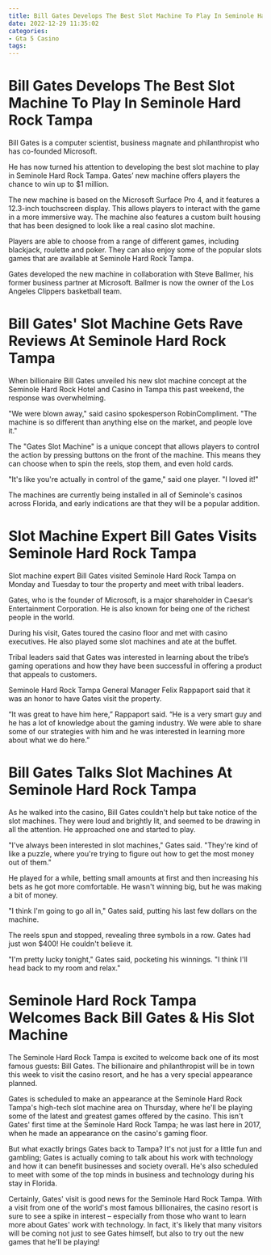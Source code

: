 ```yaml
---
title: Bill Gates Develops The Best Slot Machine To Play In Seminole Hard Rock Tampa 
date: 2022-12-29 11:35:02
categories:
- Gta 5 Casino
tags:
---
```



#  Bill Gates Develops The Best Slot Machine To Play In Seminole Hard Rock Tampa 

Bill Gates is a computer scientist, business magnate and philanthropist who has co-founded Microsoft.

He has now turned his attention to developing the best slot machine to play in Seminole Hard Rock Tampa. Gates’ new machine offers players the chance to win up to $1 million.

The new machine is based on the Microsoft Surface Pro 4, and it features a 12.3-inch touchscreen display. This allows players to interact with the game in a more immersive way. The machine also features a custom built housing that has been designed to look like a real casino slot machine.

Players are able to choose from a range of different games, including blackjack, roulette and poker. They can also enjoy some of the popular slots games that are available at Seminole Hard Rock Tampa.

Gates developed the new machine in collaboration with Steve Ballmer, his former business partner at Microsoft. Ballmer is now the owner of the Los Angeles Clippers basketball team.

#  Bill Gates' Slot Machine Gets Rave Reviews At Seminole Hard Rock Tampa 

When billionaire Bill Gates unveiled his new slot machine concept at the Seminole Hard Rock Hotel and Casino in Tampa this past weekend, the response was overwhelming.

"We were blown away," said casino spokesperson RobinCompliment. "The machine is so different than anything else on the market, and people love it."

The "Gates Slot Machine" is a unique concept that allows players to control the action by pressing buttons on the front of the machine. This means they can choose when to spin the reels, stop them, and even hold cards.

"It's like you're actually in control of the game," said one player. "I loved it!"

The machines are currently being installed in all of Seminole's casinos across Florida, and early indications are that they will be a popular addition.

#  Slot Machine Expert Bill Gates Visits Seminole Hard Rock Tampa 

Slot machine expert Bill Gates visited Seminole Hard Rock Tampa on Monday and Tuesday to tour the property and meet with tribal leaders.

Gates, who is the founder of Microsoft, is a major shareholder in Caesar’s Entertainment Corporation. He is also known for being one of the richest people in the world.

During his visit, Gates toured the casino floor and met with casino executives. He also played some slot machines and ate at the buffet.

Tribal leaders said that Gates was interested in learning about the tribe’s gaming operations and how they have been successful in offering a product that appeals to customers.

Seminole Hard Rock Tampa General Manager Felix Rappaport said that it was an honor to have Gates visit the property.

“It was great to have him here,” Rappaport said. “He is a very smart guy and he has a lot of knowledge about the gaming industry. We were able to share some of our strategies with him and he was interested in learning more about what we do here.”

#  Bill Gates Talks Slot Machines At Seminole Hard Rock Tampa 

As he walked into the casino, Bill Gates couldn't help but take notice of the slot machines. They were loud and brightly lit, and seemed to be drawing in all the attention. He approached one and started to play.

"I've always been interested in slot machines," Gates said. "They're kind of like a puzzle, where you're trying to figure out how to get the most money out of them."

He played for a while, betting small amounts at first and then increasing his bets as he got more comfortable. He wasn't winning big, but he was making a bit of money.

"I think I'm going to go all in," Gates said, putting his last few dollars on the machine.

The reels spun and stopped, revealing three symbols in a row. Gates had just won $400! He couldn't believe it.

"I'm pretty lucky tonight," Gates said, pocketing his winnings. "I think I'll head back to my room and relax."

#  Seminole Hard Rock Tampa Welcomes Back Bill Gates & His Slot Machine

The Seminole Hard Rock Tampa is excited to welcome back one of its most famous guests: Bill Gates. The billionaire and philanthropist will be in town this week to visit the casino resort, and he has a very special appearance planned.

Gates is scheduled to make an appearance at the Seminole Hard Rock Tampa's high-tech slot machine area on Thursday, where he'll be playing some of the latest and greatest games offered by the casino. This isn't Gates' first time at the Seminole Hard Rock Tampa; he was last here in 2017, when he made an appearance on the casino's gaming floor.

But what exactly brings Gates back to Tampa? It's not just for a little fun and gambling; Gates is actually coming to talk about his work with technology and how it can benefit businesses and society overall. He's also scheduled to meet with some of the top minds in business and technology during his stay in Florida.

Certainly, Gates' visit is good news for the Seminole Hard Rock Tampa. With a visit from one of the world's most famous billionaires, the casino resort is sure to see a spike in interest – especially from those who want to learn more about Gates' work with technology. In fact, it's likely that many visitors will be coming not just to see Gates himself, but also to try out the new games that he'll be playing!